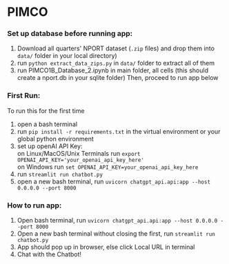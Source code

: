 # PIMCO

### Set up database before running app:
1. Download all quarters' NPORT dataset (`.zip` files) and drop them into `data/` folder in your local directory)
2. run `python extract_data_zips.py` in `data/` folder to extract all of them
3. run PIMCO1B_Database_2.ipynb in main folder, all cells (this should create a nport.db in your sqlite folder)
Then, proceed to run app below

### First Run:
To run this for the first time
1. open a bash terminal
4. run `pip install -r requirements.txt` in the virtual environment or your global python environment
5. set up openAI API Key:  
    on Linux/MacOS/Unix Terminals run `export OPENAI_API_KEY='your_openai_api_key_here'`  
    on Windows run `set OPENAI_API_KEY=your_openai_api_key_here`  
6. run `streamlit run chatbot.py`
7. open a new bash terminal, run `uvicorn chatgpt_api.api:app --host 0.0.0.0 --port 8000`

### How to run app:
1. Open bash terminal, run 
```uvicorn chatgpt_api.api:app --host 0.0.0.0 --port 8000```
2. Open a new bash terminal without closing the first, run 
```streamlit run chatbot.py```
3. App should pop up in browser, else click Local URL in terminal
4. Chat with the Chatbot!




